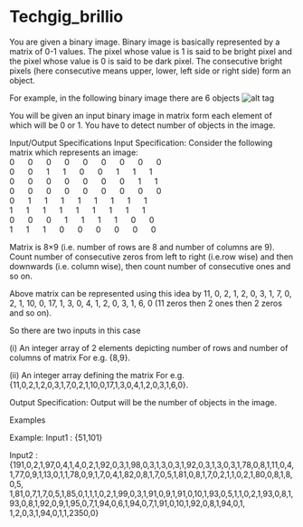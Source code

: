 # Techgig_brillio
You are given a binary image. Binary image is basically represented by a matrix of 0-1 values. The pixel whose value is 1 is said to be bright pixel and the pixel whose value is 0 is said to be dark pixel. The consecutive bright pixels (here consecutive means upper, lower, left side or right side) form an object.

For example, in the following binary image there are 6 objects 
![alt tag](https://cloud.githubusercontent.com/assets/10424520/12394019/518ea45c-be1f-11e5-85dd-ec692051f505.png)

You will be given an input binary image in matrix form each element of which will be 0 or 1. You have to detect number of objects in the image.

Input/Output Specifications
Input Specification: 
Consider the following matrix which represents an image: 
<br>0&nbsp;&nbsp;&nbsp;&nbsp;&nbsp; 0&nbsp;&nbsp;&nbsp;&nbsp;&nbsp; 0&nbsp;&nbsp;&nbsp;&nbsp;&nbsp; 0&nbsp;&nbsp;&nbsp;&nbsp;&nbsp; 0&nbsp;&nbsp;&nbsp;&nbsp;&nbsp; 0&nbsp;&nbsp;&nbsp;&nbsp;&nbsp; 0&nbsp;&nbsp;&nbsp;&nbsp;&nbsp; 0&nbsp;&nbsp;&nbsp;&nbsp;&nbsp; 0 <br>0&nbsp;&nbsp;&nbsp;&nbsp;&nbsp; 0&nbsp;&nbsp;&nbsp;&nbsp;&nbsp; 1&nbsp;&nbsp;&nbsp;&nbsp;&nbsp; 1&nbsp;&nbsp;&nbsp;&nbsp;&nbsp; 0&nbsp;&nbsp;&nbsp;&nbsp;&nbsp; 0&nbsp;&nbsp;&nbsp;&nbsp;&nbsp; 1&nbsp;&nbsp;&nbsp;&nbsp;&nbsp; 1&nbsp;&nbsp;&nbsp;&nbsp;&nbsp; 1 <br>0&nbsp;&nbsp;&nbsp;&nbsp;&nbsp; 0&nbsp;&nbsp;&nbsp;&nbsp;&nbsp; 0&nbsp;&nbsp;&nbsp;&nbsp;&nbsp; 0&nbsp;&nbsp;&nbsp;&nbsp;&nbsp; 0&nbsp;&nbsp;&nbsp;&nbsp;&nbsp; 0&nbsp;&nbsp;&nbsp;&nbsp;&nbsp; 0&nbsp;&nbsp;&nbsp;&nbsp;&nbsp; 1&nbsp;&nbsp;&nbsp;&nbsp;&nbsp; 1 <br>0&nbsp;&nbsp;&nbsp;&nbsp;&nbsp; 0&nbsp;&nbsp;&nbsp;&nbsp;&nbsp; 0&nbsp;&nbsp;&nbsp;&nbsp;&nbsp; 0&nbsp;&nbsp;&nbsp;&nbsp;&nbsp; 0&nbsp;&nbsp;&nbsp;&nbsp;&nbsp; 0&nbsp;&nbsp;&nbsp;&nbsp;&nbsp; 0&nbsp;&nbsp;&nbsp;&nbsp;&nbsp; 0&nbsp;&nbsp;&nbsp;&nbsp;&nbsp; 0 <br>0&nbsp;&nbsp;&nbsp;&nbsp;&nbsp; 1&nbsp;&nbsp;&nbsp;&nbsp;&nbsp; 1&nbsp;&nbsp;&nbsp;&nbsp;&nbsp; 1&nbsp;&nbsp;&nbsp;&nbsp;&nbsp; 1&nbsp;&nbsp;&nbsp;&nbsp;&nbsp; 1&nbsp;&nbsp;&nbsp;&nbsp;&nbsp; 1&nbsp;&nbsp;&nbsp;&nbsp;&nbsp; 1&nbsp;&nbsp;&nbsp;&nbsp;&nbsp; 1 <br>1&nbsp;&nbsp;&nbsp;&nbsp;&nbsp; 1&nbsp;&nbsp;&nbsp;&nbsp;&nbsp; 1&nbsp;&nbsp;&nbsp;&nbsp;&nbsp; 1&nbsp;&nbsp;&nbsp;&nbsp;&nbsp; 1&nbsp;&nbsp;&nbsp;&nbsp;&nbsp; 1&nbsp;&nbsp;&nbsp;&nbsp;&nbsp; 1&nbsp;&nbsp;&nbsp;&nbsp;&nbsp; 1&nbsp;&nbsp;&nbsp;&nbsp;&nbsp; 1 <br>0&nbsp;&nbsp;&nbsp;&nbsp;&nbsp; 0&nbsp;&nbsp;&nbsp;&nbsp;&nbsp; 0&nbsp;&nbsp;&nbsp;&nbsp;&nbsp; 1&nbsp;&nbsp;&nbsp;&nbsp;&nbsp; 1&nbsp;&nbsp;&nbsp;&nbsp;&nbsp; 1&nbsp;&nbsp;&nbsp;&nbsp;&nbsp; 1&nbsp;&nbsp;&nbsp;&nbsp;&nbsp; 0&nbsp;&nbsp;&nbsp;&nbsp;&nbsp; 0 <br>1&nbsp;&nbsp;&nbsp;&nbsp;&nbsp; 1&nbsp;&nbsp;&nbsp;&nbsp;&nbsp; 1&nbsp;&nbsp;&nbsp;&nbsp;&nbsp; 0&nbsp;&nbsp;&nbsp;&nbsp;&nbsp; 0&nbsp;&nbsp;&nbsp;&nbsp;&nbsp; 0&nbsp;&nbsp;&nbsp;&nbsp;&nbsp; 0&nbsp;&nbsp;&nbsp;&nbsp;&nbsp; 0&nbsp;&nbsp;&nbsp;&nbsp;&nbsp; 0

Matrix is 8×9 (i.e. number of rows are 8 and number of columns are 9). Count number of consecutive zeros from left to right (i.e.row wise) and then downwards (i.e. column wise), then count number of consecutive ones and so on. 

Above matrix can be represented using this idea by 11, 0, 2, 1, 2, 0, 3, 1, 7, 0, 2, 1, 10, 0, 17, 1, 3, 0, 4, 1, 2, 0, 3, 1, 6, 0 (11 zeros then 2 ones then 2 zeros and so on).

So there are two inputs in this case

(i)  An integer array of 2 elements depicting number of rows and number of columns of matrix
     For e.g. {8,9}.

(ii) An integer array defining the matrix
     For e.g. {11,0,2,1,2,0,3,1,7,0,2,1,10,0,17,1,3,0,4,1,2,0,3,1,6,0}.


Output Specification: 
Output will be the number of objects in the image.


Examples

Example:
Input1 : {51,101}

Input2 : {191,0,2,1,97,0,4,1,4,0,2,1,92,0,3,1,98,0,3,1,3,0,3,1,92,0,3,1,3,0,3,1,78,0,8,1,11,0,4,1,77,0,9,1,13,0,1,1,78,0,9,1,7,0,4,1,82,0,8,1,7,0,5,1,81,0,8,1,7,0,2,1,1,0,2,1,80,0,8,1,8,0,5,
1,81,0,7,1,7,0,5,1,85,0,1,1,1,0,2,1,99,0,3,1,91,0,9,1,91,0,10,1,93,0,5,1,1,0,2,1,93,0,8,1,93,0,8,1,92,0,9,1,95,0,7,1,94,0,6,1,94,0,7,1,91,0,10,1,92,0,8,1,94,0,1,
1,2,0,3,1,94,0,1,1,2350,0}
